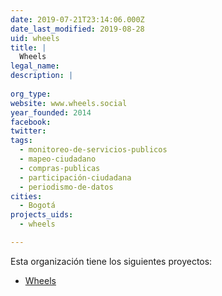 ```yaml
---
date: 2019-07-21T23:14:06.000Z
date_last_modified: 2019-08-28
uid: wheels
title: |
  Wheels
legal_name: 
description: |
  
org_type: 
website: www.wheels.social
year_founded: 2014
facebook: 
twitter: 
tags:
  - monitoreo-de-servicios-publicos
  - mapeo-ciudadano
  - compras-publicas
  - participación-ciudadana
  - periodismo-de-datos
cities: 
  - Bogotá
projects_uids:
  - wheels

---
```


Esta organización tiene los siguientes proyectos:

- [Wheels](/proyectos/wheels)
